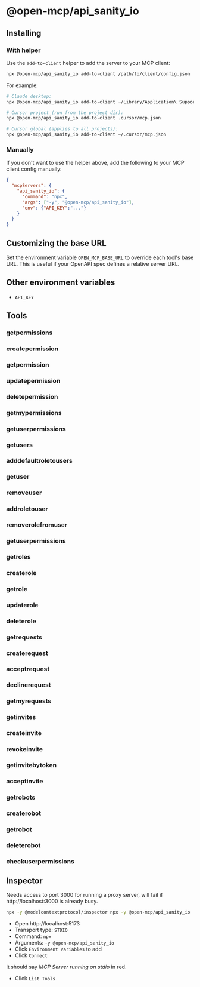 # @open-mcp/api_sanity_io

## Installing

### With helper

Use the `add-to-client` helper to add the server to your MCP client:

```bash
npx @open-mcp/api_sanity_io add-to-client /path/to/client/config.json
```

For example:

```bash
# Claude desktop:
npx @open-mcp/api_sanity_io add-to-client ~/Library/Application\ Support/Claude/claude_desktop_config.json

# Cursor project (run from the project dir):
npx @open-mcp/api_sanity_io add-to-client .cursor/mcp.json

# Cursor global (applies to all projects):
npx @open-mcp/api_sanity_io add-to-client ~/.cursor/mcp.json
```

### Manually

If you don't want to use the helper above, add the following to your MCP client config manually:

```json
{
  "mcpServers": {
    "api_sanity_io": {
      "command": "npx",
      "args": ["-y", "@open-mcp/api_sanity_io"],
      "env": {"API_KEY":"..."}
    }
  }
}
```

## Customizing the base URL

Set the environment variable `OPEN_MCP_BASE_URL` to override each tool's base URL. This is useful if your OpenAPI spec defines a relative server URL.

## Other environment variables

- `API_KEY`

## Tools

### getpermissions

### createpermission

### getpermission

### updatepermission

### deletepermission

### getmypermissions

### getuserpermissions

### getusers

### adddefaultroletousers

### getuser

### removeuser

### addroletouser

### removerolefromuser

### getuserpermissions

### getroles

### createrole

### getrole

### updaterole

### deleterole

### getrequests

### createrequest

### acceptrequest

### declinerequest

### getmyrequests

### getinvites

### createinvite

### revokeinvite

### getinvitebytoken

### acceptinvite

### getrobots

### createrobot

### getrobot

### deleterobot

### checkuserpermissions

## Inspector

Needs access to port 3000 for running a proxy server, will fail if http://localhost:3000 is already busy.

```bash
npx -y @modelcontextprotocol/inspector npx -y @open-mcp/api_sanity_io
```

- Open http://localhost:5173
- Transport type: `STDIO`
- Command: `npx`
- Arguments: `-y @open-mcp/api_sanity_io`
- Click `Environment Variables` to add
- Click `Connect`

It should say _MCP Server running on stdio_ in red.

- Click `List Tools`
